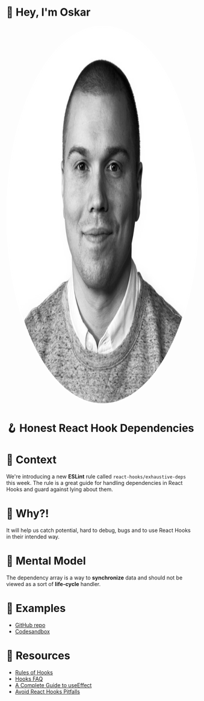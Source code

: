 # 👋 Hey, I'm Oskar

<img title="a title" alt="Alt text" src="./assets/me.jpg" style="height: 25vh; border: 4px solid white; border-radius:100%;">

# 🪝 Honest React Hook Dependencies

# 📢 Context

We're introducing a new **ESLint** rule called `react-hooks/exhaustive-deps` this
week. The rule is a great guide for handling dependencies in React Hooks
and guard against lying about them.

# 🤯 Why?!

It will help us catch potential, hard to debug, bugs and to use React Hooks
in their intended way.

# 🧠 Mental Model

The dependency array is a way to **synchronize** data and should not be viewed as
a sort of **life-cycle** handler.

# 🍬 Examples

- [GitHub repo](https://github.com/sQVe/talk-honest-react-hook-dependencies)
- [Codesandbox](https://codesandbox.io/s/honest-react-hook-dependencies-ul5yl)

# 🔖 Resources

- [Rules of Hooks](https://reactjs.org/docs/hooks-rules.html)
- [Hooks FAQ](https://reactjs.org/docs/hooks-faq.html)
- [A Complete Guide to useEffect](https://overreacted.io/a-complete-guide-to-useeffect)
- [Avoid React Hooks Pitfalls](https://kentcdodds.com/blog/react-hooks-pitfalls)
